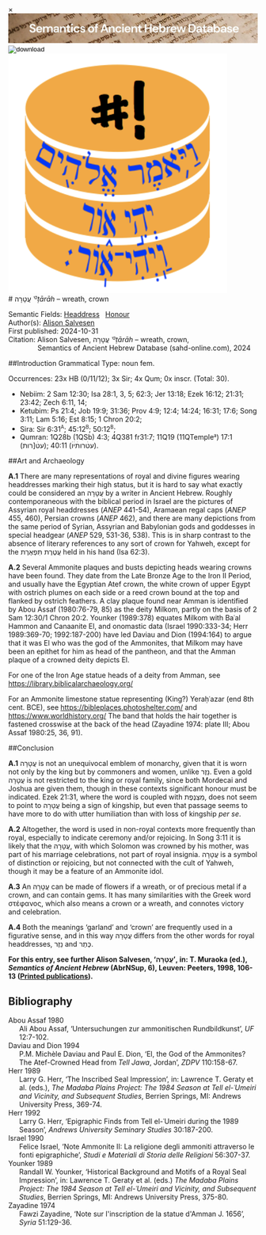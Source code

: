 <div id="modal" class="modal">
  <div class="modal-content">
    <span class="close">&times;</span>
    <div class="modal-body" id="modal-body"></div>
  </div>
</div><html><body><img id="banner" src="../../images/banners/banner.png" alt="banner" /></body></html>

<div><input id="download" title="Download/print the document" type="image" onclick="print_document()" src="../../images/icons/download3.png" alt="download" /></div><div><a id="shebanq" title="Word in SHEBANQ" href="https://shebanq.ancient-data.org/hebrew/word?id=1OVRHin" target="_blank"><img src="../../images/icons/shebanq.png" alt="shebanq"></a></div># עֲטָרָה <i>ʿ<small><sup>a</sup></small>ṭārāh</i> – wreath, crown

Semantic Fields:
[Headdress](../semantic_fields/headdress.md)&nbsp;&nbsp;&nbsp;[Honour](../semantic_fields/honour.md)&nbsp;&nbsp;&nbsp;<br>Author(s):
[Alison Salvesen](../contributors/alison_salvesen.md)<br>
First published: 2024-10-31<br>Citation: Alison Salvesen, עֲטָרָה <i>ʿ<small><sup>a</sup></small>ṭārāh</i> – wreath, crown, <br>                    &nbsp;&nbsp;&nbsp;&nbsp;&nbsp;&nbsp;&nbsp;&nbsp;&nbsp;&nbsp;&nbsp;&nbsp;&nbsp;&nbsp;                    Semantics of Ancient Hebrew Database (sahd-online.com), 2024



##Introduction
Grammatical Type: noun fem.

Occurrences: 23x HB (0/11/12); 3x Sir; 4x Qum; 0x inscr. (Total: 30).

* Nebiim: 2 Sam 12:30; Isa 28:1, 3, 5; 62:3; Jer 13:18; Ezek 16:12; 21:31; 23:42; Zech 6:11, 14; 
* Ketubim: Ps 21:4; Job 19:9; 31:36; Prov 4:9; 12:4; 14:24; 16:31; 17:6; Song 3:11; Lam 5:16; Est 8:15; 1 Chron 20:2;
* Sira: Sir 6:31<sup><small>A</small></sup>; 45:12<sup><small>B</small></sup>; 50:12<sup><small>B</small></sup>; 
* Qumran: 1Q28b (1QSb) 4:3; 
4Q381 fr31:7;
11Q19 (11QTemple<small><sup>a</sup></small>) 17:1
(<span dir="rtl">עטׄ[רות</span>);
40:11 (<span dir="rtl">עטׄרותׄיׄוׄ</span>). 

##Art and Archaeology

<b>A.1</b> There are many representations of royal and divine figures wearing headdresses marking their high status, but it is hard to say what exactly could be considered an <span dir="rtl">עֲטָרָה</span> by a writer in Ancient Hebrew. Roughly contemporaneous with the biblical period in Israel are the pictures of Assyrian royal headdresses (<i>ANEP</i> 441-54),
Aramaean regal caps (<i>ANEP</i> 455, 460),
Persian crowns (<i>ANEP</i> 462), and there are many depictions from the same period of Syrian, Assyrian and Babylonian gods and goddesses in special headgear
(<i>ANEP</i> 529, 531-36, 538). This is in sharp contrast to the absence of literary references to any sort of crown for Yahweh, except for the <span dir="rtl">עֲטֶרֶת תִּפְאֶרֶת</span> held in his hand (Isa 62:3).

<b>A.2</b> Several Ammonite plaques and busts depicting heads wearing crowns have been found. They date from the Late Bronze Age to the Iron II Period, and usually have the Egyptian Atef crown, the white crown of upper Egypt with ostrich plumes on each side or a reed crown bound at the top and flanked by ostrich feathers. A clay plaque found near Amman is identified by Abou Assaf (1980:76-79, 85) as the deity Milkom, partly on the basis of 
2 Sam 12:30/1 Chron 20:2. Younker (1989:378) equates Milkom with Baʿal Hammon and Canaanite El, and onomastic data (Israel 1990:333-34; Herr 1989:369-70; 1992:187-200) have led Daviau and Dion (1994:164) to argue that it was El who was the god of the Ammonites, that Milkom may have been an epithet for him as head of the pantheon, and that the Amman plaque of a crowned deity depicts El.

For one of the Iron Age statue heads of a deity from Amman, see
<a href="https://library.biblicalarchaeology.org/images/bsba420603020ljpg/" target="_blank" rel="noopener noreferrer">https://library.biblicalarchaeology.org/</a>

For an Ammonite limestone statue representing (King?) Yeraḥʿazar (end 8th cent. BCE),
see
<a href="https://bibleplaces.photoshelter.com/image/I0000QkJYO9nq9ug" target="_blank" rel="noopener noreferrer">https://bibleplaces.photoshelter.com/</a>
and
<a href="https://www.worldhistory.org/image/3547/statue-of-yerah-azar/" target="_blank" rel="noopener noreferrer">https://www.worldhistory.org/</a>
The band that holds the hair together is fastened crosswise at the back of the head
(Zayadine 1974: plate III; Abou Assaf 1980:25, 36, 91).
 

##Conclusion

    
<b>A.1</b> <span dir="rtl">עֲטָרָה</span> is not an unequivocal emblem of monarchy, given that it is worn not only by the king but by commoners and women, unlike
<span dir="rtl">נֵזֶר</span>.
Even a gold <span dir="rtl">עֲטָרָה</span> is not restricted to the king or royal family, since both Mordecai and Joshua are given them, though in these contexts significant honour must be indicated. Ezek 21:31, where the word is coupled with
<span dir="rtl">מִצְנֶפֶת</span>, does not seem to point to <span dir="rtl">עֲטָרָה</span> being a sign of kingship, but even that passage seems to have more to do with utter humiliation than with loss of kingship <i>per se</i>.
 
<b>A.2</b> Altogether, the word is used in non-royal contexts more frequently than royal, especially to indicate ceremony and/or rejoicing.
In Song 3:11 it is likely that the
<span dir="rtl">עֲטָרָה</span>, with which Solomon was crowned by his mother, was part of his marriage celebrations, not part of royal insignia.
<span dir="rtl">עֲטָרָה</span> is a symbol of distinction or rejoicing, but not connected with the cult of Yahweh, though it may be a feature of an Ammonite idol.
 
<b>A.3</b> An <span dir="rtl">עֲטָרָה</span> can be made of flowers if a wreath, or of precious metal if a crown, and can contain gems. It has many similarities with the Greek word στέφανος, which also means a crown or a wreath, and connotes victory and celebration.
 
<b>A.4</b> Both the meanings
‘garland’ and
‘crown’
are frequently used in a figurative sense, and in this way <span dir="rtl">עֲטָרָה</span> differs from the other words for royal headdresses,
<span dir="rtl">נֵזֶר</span> and
<span dir="rtl">כֶּתֶר</span>.

<b>For this entry, see further Alison Salvesen, 
‘<span dir="rtl">עֲטָרָה</span>’, in:
T. Muraoka (ed.), <i>Semantics of Ancient Hebrew</i> 
(AbrNSup, 6), Leuven: Peeters, 1998, 106-13 (<a href="/store/printed_publications/">Printed publications</a>).</b>

## Bibliography

<div style="padding-left: 22px; text-indent: -22px;">
Abou Assaf 1980 <br>
Ali Abou Assaf, 
‘Untersuchungen zur ammonitischen Rundbildkunst’,
<i>UF</i> 12:7-102.
</div>

<div style="padding-left: 22px; text-indent: -22px;">
Daviau and Dion 1994 <br>
P.M. Michèle Daviau and Paul E. Dion,
‘El, the God of the Ammonites? The Atef-Crowned Head from <i>Tell Jawa</i>, Jordan’,
<i>ZDPV</i> 110:158-67.
</div>

<div style="padding-left: 22px; text-indent: -22px;">
Herr 1989 <br>
Larry G. Herr, 
‘The Inscribed Seal Impression’, in:
Lawrence T. Geraty et al. (eds.),
<i>The Madaba Plains Project: The 1984 Season at Tell el-ʿUmeiri and Vicinity, and Subsequent Studies</i>, Berrien Springs, MI: Andrews University Press, 369-74. 
</div>

<div style="padding-left: 22px; text-indent: -22px;">
Herr 1992 <br>
Larry G. Herr,
‘Epigraphic Finds from Tell el-ʿUmeiri during the 1989 Season’, 
<i>Andrews University Seminary Studies</i> 30:187-200.
</div>

<div style="padding-left: 22px; text-indent: -22px;">
Israel 1990 <br>
Felice Israel,
‘Note Ammonite II: La religione degli ammoniti attraverso le fonti epigraphiche’,
<i>Studi e Materiali di Storia delle Religioni</i> 
56:307-37.
</div>


<div style="padding-left: 22px; text-indent: -22px;">
Younker 1989 <br>
Randall W. Younker,
‘Historical Background and Motifs of a Royal Seal Impression’,
in: Lawrence T. Geraty et al. (eds.)
<i>The Madaba Plains Project: The 1984 Season at Tell el-ʿUmeiri and Vicinity, and Subsequent Studies</i>, Berrien Springs, MI: Andrews University Press, 375-80.
</div>

<div style="padding-left: 22px; text-indent: -22px;">
Zayadine 1974 <br>
Fawzi Zayadine, 
‘Note sur l'inscription de la statue d'Amman J. 1656’,
<i>Syria</i> 51:129-36.
</div>




